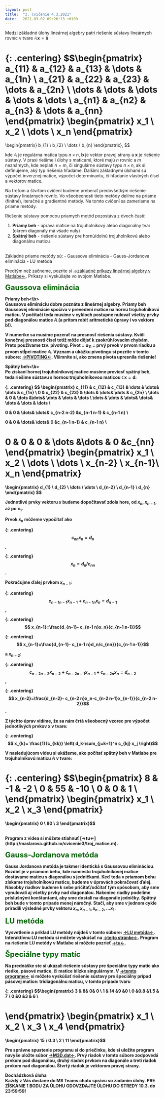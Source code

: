 ```yaml
---
layout: post
title:  "3. cvičenie 4.3.2021"
date:   2021-03-02 09:26:13 +0100
---
```


Medzi základné úlohy lineárnej algebry patrí riešenie sústavy lineárnych rovníc v tvare $\mathbb{A}\mathbf{x}=\mathbf{b}$

{: .centering}
$$\begin{pmatrix}
a_{11} & a_{12} & a_{13} & \dots & a_{1n} \\
a_{21} & a_{22} & a_{23} & \dots & a_{2n} \\
\dots  & \dots  & \dots  & \dots & \dots  \\
a_{n1} & a_{n2} & a_{n3} & \dots & a_{nn}
\end{pmatrix}
\begin{pmatrix}
x_1 \\ x_2 \\ \dots \\ x_n
\end{pmatrix}
=
\begin{pmatrix}
b_{1} \\ b_{2} \\ \dots \\ b_{n}
\end{pmatrix},
$$



kde $\mathbb{A}$ je regulárna matica typu $n \times n$, $\mathbf{b}$ je vektor pravej strany a $\mathbf{x}$ je riešenie sústavy. V praxi riešime i úlohy s maticami, ktoré majú $n$ rovníc a $m$ neznámych, kde neplatí $n=m$, či singulárne sústavy typu $n\times n$, ak si definujeme, aký typ riešenia hľadáme. Ďalšími základnymi úlohami sú výpočet inverznej matice, výpočet determinantu, či hľadanie vlastných čísel a vektorov matice.<br>

Na treťom a štvrtom cvičení budeme preberať predovšetkým riešenie sústavy lineárnych rovníc. Vo všeobecnosti tieto metódy delíme na priame (finitné), iteračné a gradientné metódy. Na tomto cvičení sa zameriame na priame metódy. <br>

Riešenie sústavy pomocou priamych metód pozostáva z dvoch častí:
1. <b>Priamy beh</b> - úprava matice na trojuholníkový alebo diagonálny tvar (okrem diagonály má všade nuly) 
2. <b>Spätný beh</b> - riešenie sústavy pre hornú/dolnú trojuholníkovú alebo diagonálnu maticu

<br>
Základné priame metódy sú:
- Gaussova eliminácia
- Gauss-Jordanova eliminácia
- LU metóda


Predtým než začneme, pozrite si [->základné príkazy lineárnej algebry v Matlabe<-](http://maslarova.github.io/cvicenie3/cviceni3a.pdf). Príkazy si vyskúšajte vo svojom Matlabe.
<br>


<span style="color:DarkGreen"> <font size="+2"><b>Gaussova eliminácia</b></font></span><br>

<b>Priamy beh<\b><br>
Gaussovu elimináciu dobre poznáte z lineárnej algebry. Priamy beh Gaussovej eliminácie spočíva v prevedení matice na hornú trojuholníkovú maticu. V počítači teda musíme v cykloch postupne nulovať všetky prvky pod diagonálou matice $\mathbb{A}$ (a pritom robiť aritmetické úpravy i vo vektore $\mathbf{b}$!).<bf>

V numerike sa musíme pozerať na presnosť riešenia sústavy. Kvôli konečnej presnosti čísel totiž môže dôjsť k zaokrúhľovacím chybám. Preto používame tzv. <b>pivoting</b>.
Pivot = $a_{11}$ = prvý prvok v prvom riadku a prvom stĺpci matice $\mathbb{A}$.
Význam a ukážku pivotingu si pozrite v tomto súbore: [->PIVOTING<-](http://maslarova.github.io/cvicenie3/priklad_pivoting.pdf). Všimnite si, ako zmena pivota upresnila riešenie!
<br>


<b>Spätný beh<\b><br>
Po získaní hornej trojuholníkovej matice musíme previesť spätný beh, teda riešime sústavu s hornou trojuholníkovou maticou $\mathbb{C}\mathbf{x}=\mathbf{d}$:

{: .centering}
$$
\begin{pmatrix}
c_{11} & c_{12} & c_{13} & \dots & \dots&  \dots & c_{1n} \\
0 & c_{22} & c_{23} & \dots & \dots&  \dots & c_{2n} \\
\dots  & 0  & \dots &\dots&   \dots  & \dots & \dots  \\
\dots  & \dots  & \dots& \dots&    \dots  & \dots & \dots  \\


0 & 0 &  \dots& \dots& c_{n-2 n-2}  &c_{n-1 n-1}  & c_{n-1 n} \\

0 & 0 &  \dots& \dots& 0 &c_{n-1 n-1}  & c_{n-1 n} \\

0 & 0 & 0 & \dots &\dots & 0 &c_{nn} 
\end{pmatrix}
\begin{pmatrix}
x_1 \\ x_2 \\ \dots \\ \dots \\ x_{n-2} \\ x_{n-1}\\ x_n 
\end{pmatrix}
=
\begin{pmatrix}
d_{1} \\ d_{2} \\ \dots \\ \dots \\ d_{n-2} \\ d_{n-1} \\ d_{n}
\end{pmatrix}
$$

Jednotlivé prvky vektoru $x$ budeme dopočítavať zdola hore, od $x_n$, $x_{n-1}$, až po $x_1$. 



Prvok $x_n$ môžeme vypočítať ako

{: .centering}
$$c_{nn} x_n=d_n$$,

{: .centering}
$$x_n=d_n/c_{nn}$$.

Pokračujme ďalej prvkom $x_{n-1}$:

{: .centering}
$$c_{n-1 n-1} x_{n-1}+ c_{n-1 n}x_n=d_{n-1}$$,

{: .centering}
$$ x_{n-1}=\frac{d_{n-1}- c_{n-1 n}x_n}{c_{n-1 n-1}}$$

{: .centering}
$$ x_{n-1}=\frac{d_{n-1}- c_{n-1 n}d_n/c_{nn}}{c_{n-1 n-1}}$$


a $x_{n-2}$: 

{: .centering}
$$c_{n-2 n-2} x_{n-2}+c_{n-2 n-1} x_{n-1}+ c_{n-2 n}x_n=d_{n-2}$$,

{: .centering}
$$ x_{n-2}=\frac{d_{n-2}- c_{n-2 n}x_n-c_{n-2 n-1}x_{n-1}}{c_{n-2 n-2}}$$.


Z týchto úprav vidíme, že sa nám črtá všeobecný vzorec pre výpočet jednotlivých prvkov $\mathbf{x}$ v tvare:

{: .centering}
$$ x_{k}= \frac{1}{c_{kk}} \left( d_k-\sum_{j=k+1}^n c_{kj} x_j \right)$$




V nasledujúcom videu si ukážeme, ako počítať spätný beh v Matlabe pre trojuholníkovú maticu $\mathbb{A}$ v tvare:

{: .centering}
$$\begin{pmatrix}
8 & -1 & -2  \\
0 & 55 & -10  \\
0 & 0 & 1  \\ 
\end{pmatrix}
\begin{pmatrix}
x_1 \\ x_2 \\  x_3 
\end{pmatrix}
=
\begin{pmatrix}
0 \\ 80 \\   3
\end{pmatrix}$$

<!--
{: .centering}
{% include youtube.html id="NhrAJ1MVi8Y" %}
-->
<br>
Program z videa si môžete stiahnuť [->tu<-](http://maslarova.github.io/cvicenie3/troj_matice.m).<br>

<span style="color:DarkGreen"> <font size="+2"><b>Gauss-Jordanova metóda</b></font></span><br>

Gauss Jordanova metóda je takmer identická s Gaussovou elimináciou. Rozdiel je v priamom behu, kde namiesto trojuholníkovej matice dostávame maticu s diagonálou s jedničkami. Keď teda v priamom behu získame trojuholníkovú maticu, budeme v úpravách pokračovať ďalej. Násobky riadkov budeme k sebe pričítať/odčítať tým spôsobom, aby sme vynulovali aj všetky prvky nad diagonálou. Nakoniec riadky podelíme príslušnými konštantami, aby sme dostali na diagonále jedničky. Spätný beh bude v tomto prípade menej náročný. Stačí, aby sme v jednom cykle priradili výsledné prvky vektoru $x_n,x_{n-1},x_{n-2},...x_{1}$.  

<span style="color:DarkGreen"> <font size="+2"><b>LU metóda</b></font></span><br>

Vysvetlenie a príklad LU metódy nájdeš v tomto súbore: [->LU metóda<-](http://maslarova.github.io/cvicenie4/LU.pdf). Interaktívnu LU metódu si môžete vyskúšať na [->tejto stránke<-](https://epxx.co/artigos/ludecomp.html).
Program na riešenie LU metódy v Matlabe si môžete pozrieť [->tu<-](http://maslarova.github.io/cvicenie3/lu_decom.m).

<span style="color:DarkGreen"> <font size="+2"><b>Špeciálne typy matíc</b></font></span><br>

Na prednáške ste si ukázali riešenie sústavy pre špeciálne typy matíc ako riedke, pásové matice, či matice blízke singulárnym.
V [->tomto programe<-](http://maslarova.github.io/cvicenie3/tridiagmat.m) si môžete vyskúšať riešenie sústavy pre špeciálny prípad pásovej matice: tridiagonálnu maticu, v tomto prípade tvaru

{: .centering}
$$\begin{pmatrix}
3 & 8& 0& 0 \\
1 & 14 &9 &0  \\
0 &0.8 &1.5 & 7  \\
0 &0 &3  & 6  \\

\end{pmatrix}
\begin{pmatrix}
x_1 \\ x_2 \\  x_3 \\ x_4
\end{pmatrix}
=
\begin{pmatrix}
15 \\ 0.3 \\ 2 \\ 11 
\end{pmatrix}$$

Pre správne spustenie programu si do priečinku, kde si uložíte program navyše uložte súbor [->M3D.dat<-](http://maslarova.github.io/cvicenie3/M3D.dat).
Prvý riadok v tomto súbore zodpovedá prvkom pod diagonálou, druhý riadok prvkom na diagonále a tretí riadok prvkom nad diagonálou. Štvrtý riadok je vektorom pravej strany.


<b>Dochádzková úloha</b><br>
Každý z Vás dostane do MS Teams chatu správu so zadaním úlohy. PRE ZÍSKANIE 1 BODU ZA ÚLOHU ODOVZDAJTE ÚLOHU DO STREDY 10.3. do 23:59:59!

